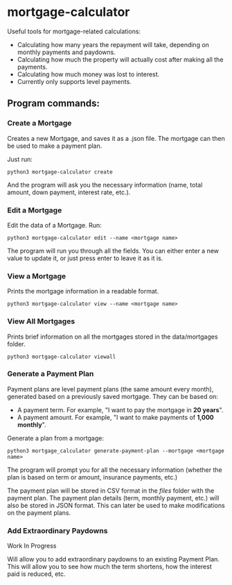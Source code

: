 # mortgage-calculator
Useful tools for mortgage-related calculations:

- Calculating how many years the repayment will take, depending on monthly payments and paydowns.
- Calculating how much the property will actually cost after making all the payments.
- Calculating how much money was lost to interest.
- Currently only supports level payments.

## Program commands:

### Create a Mortgage

Creates a new Mortgage, and saves it as a .json file. The mortgage can then be used to make a payment plan.

Just run:

```
python3 mortgage-calculator create
```

And the program will ask you the necessary information (name, total amount, down payment, interest rate, etc.).

### Edit a Mortgage

Edit the data of a Mortgage. Run:

```
python3 mortgage-calculator edit --name <mortgage name>
```

The program will run you through all the fields. You can either enter a new value to update it, or just press enter to leave it as it is.

### View a Mortgage

Prints the mortgage information in a readable format.

```
python3 mortgage-calculator view --name <mortgage name>
```

### View All Mortgages

Prints brief information on all the mortgages stored in the data/mortgages folder. 

```
python3 mortgage-calculator viewall
```

### Generate a Payment Plan

Payment plans are level payment plans (the same amount every month), generated based on a previously saved mortgage. They can be based on:

- A payment term. For example, "I want to pay the mortgage in **20 years**".
- A payment amount. For example, "I want to make payments of **1,000 monthly**".

Generate a plan from a mortgage:

```
python3 mortgage_calculator generate-payment-plan --mortgage <mortgage name>
```

The program will prompt you for all the necessary information (whether the plan is based on term or amount, insurance payments, etc.)

The payment plan will be stored in CSV format in the *files* folder with the payment plan. The payment plan details (term, monthly payment, etc.) will also be stored in JSON format. This can later be used to make modifications on the payment plans.

### Add Extraordinary Paydowns

Work In Progress

Will allow you to add extraordinary paydowns to an existing Payment Plan. This will allow you to see how much the term shortens, how the interest paid is reduced, etc.